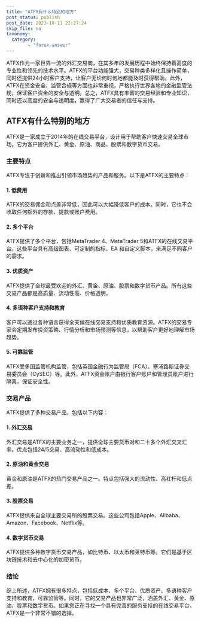 ```yaml
---
title: "ATFX有什么特别的地方"
post_status: publish
post_date: 2023-10-11 22:27:24
skip_file: no
taxonomy:
  category:
        - "forex-answer"
---
```


ATFX作为一家世界一流的外汇交易商，在其多年的发展历程中始终保持着高度的专业性和领先的技术水平。ATFX的平台功能强大，交易种类多样化且操作简单，同时还提供24小时客户支持，让客户无论何时何地都能及时获得帮助。此外，ATFX在资金安全、监管合规等方面也非常重视，严格执行世界各地的金融监管法规，保证客户资金的安全与透明。总之，ATFX具有丰富的交易经验和专业知识，同时还以高度的安全与透明度，赢得了广大交易者的信任与支持。

## ATFX有什么特别的地方

ATFX是一家成立于2014年的在线交易平台，设计用于帮助客户快速交易全球市场。它为客户提供外汇、黄金、原油、商品、股票和数字货币交易。

### 主要特点

ATFX专注于创新和推出引领市场趋势的产品和服务。以下是ATFX的主要特点：

#### 1. 低费用

ATFX的交易佣金和点差非常低，因此可以大幅降低客户的成本。同时，它也不会收取任何额外的存款、提款或账户费用。

#### 2. 多个平台

ATFX提供了多个平台，包括MetaTrader 4、MetaTrader 5和ATFX的在线交易平台。这些平台具有高级图表、可定制的指标、EA 和自定义脚本，来满足不同客户的需求。

#### 3. 优质资产

ATFX提供了全球最受欢迎的外汇、黄金、原油、股票和数字货币产品。所有这些交易产品都是高质量、流动性高、价格透明。

#### 4. 多语种客户支持和教育

客户可以通过各种语言获得全天候在线交易支持和优质教育资源。ATFX的交易专家会定期发布投资策略、行情分析和市场预测等信息，以帮助客户更好地理解市场趋势。

#### 5. 可靠监管

ATFX受多国监管机构监管，包括英国金融行为监管局（FCA）、塞浦路斯证券交易委员会（CySEC）等。此外，ATFX资金账户由银行客户账户和管理员账户进行隔离，保证安全性。

### 交易产品

ATFX提供了多种交易产品，包括以下内容：

#### 1. 外汇交易

外汇交易是ATFX的主要业务之一，提供全球主要货币对和二十多个外汇交叉汇率。优点包括24/5交易、高流动性和低成本。

#### 2. 原油和黄金交易

黄金和原油是ATFX的热门交易产品之一。特点包括强大的流动性、高杠杆和低点差。

#### 3. 股票交易

ATFX提供来自全球主要交易所的股票交易。这些公司包括Apple、Alibaba、Amazon、Facebook、Netflix等。

#### 4. 数字货币交易

ATFX提供多种数字货币交易产品，如比特币、以太币和莱特币等。它们是基于区块链技术和去中心化的加密货币。

### 结论

综上所述，ATFX拥有很多特点，包括低成本、多个平台、优质资产、多语种客户支持和教育，可靠监管等。同时，它的交易产品也非常广泛，涵盖外汇、黄金、原油、股票和数字货币。如果您正在寻找一个具有完善的服务支持的在线交易平台，ATFX是一个非常不错的选择。